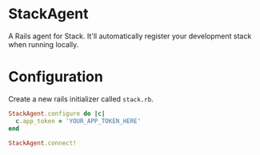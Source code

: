 # StackAgent

A Rails agent for Stack. It'll automatically register your development stack when running locally.

# Configuration

Create a new rails initializer called `stack.rb`.
```ruby
StackAgent.configure do |c|
  c.app_token = 'YOUR_APP_TOKEN_HERE'
end

StackAgent.connect!
```
